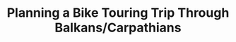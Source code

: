 ---
layout: community
category: community
title: "Planning a Bike Touring Trip Through Balkans/Carpathians"
description: "Thinking about bike-touring in the Balkans/Carpathians, this is just a 1st, rough draft of the route. As you can see, I'm avoiding the Adriatic coast, since it's too busy/touristy."
isTopLevel: false
isSingleLevel: false
isArticle: false
datePublished: 2022-06-14 10:44:00 +0300
dateModified: 2022-06-14 10:44:00 +0300
published: false
---